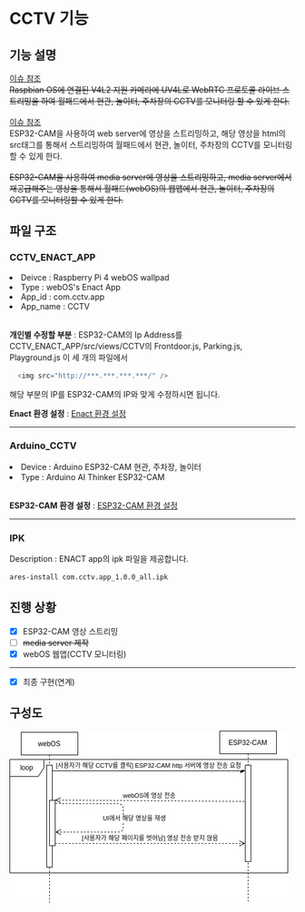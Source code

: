 # CCTV 기능
## 기능 설명
<a href="https://github.com/webOS-KOSS/entrance_cam/issues/2">이슈 참조</a><br/>
~~Raspbian OS에 연결된 V4L2 지원 카메라에 UV4L로 WebRTC 프로토콜 라이브 스트리밍을 하여 월패드에서 현관, 놀이터, 주차장의 CCTV를 모니터링 할 수 있게 한다.~~ <br/>
<br/>
<a href="https://github.com/webOS-KOSS/CCTV/issues/1">이슈 참조</a><br/>
ESP32-CAM을 사용하여 web server에 영상을 스트리밍하고, 해당 영상을 html의 src태그를 통해서 스트리밍하여 월패드에서 현관, 놀이터, 주차장의 CCTV를 모니터링할 수 있게 한다. <br/>
<br/>
~~ESP32-CAM을 사용하여 media server에 영상을 스트리밍하고, media server에서 재공급해주는 영상을 통해서 월패드(webOS)의 웹앱에서 현관, 놀이터, 주차장의 CCTV를 모니터링할 수 있게 한다.~~ 

## 파일 구조
### CCTV_ENACT_APP
<li>Deivce : Raspberry Pi 4 webOS wallpad </li>
<li>Type : webOS's Enact App </li>
<li>App_id : com.cctv.app </li>
<li>App_name : CCTV </li>
<br/>

__개인별 수정할 부분__ : ESP32-CAM의 Ip Address를 CCTV_ENACT_APP/src/views/CCTV의 Frontdoor.js, Parking.js, Playground.js 이 세 개의 파일에서 <br />

```javascript
  <img src="http://***.***.***.***/" />
```
해당 부분의 IP를 ESP32-CAM의 IP와 맞게 수정하시면 됩니다.
<br/>

__Enact 환경 설정__ : <a href="https://github.com/webOS-KOSS/main-setting/blob/main/webOS/Enact.md">Enact 환경 설정</a>

---

### Arduino_CCTV
<li>Device : Arduino ESP32-CAM 현관, 주차장, 놀이터 </li>
<li>Type : Arduino AI Thinker ESP32-CAM </li>
<br/>

__ESP32-CAM 환경 설정__ : <a href="https://github.com/webOS-KOSS/main-setting/blob/main/Arduino/ESP32-CAM.md">ESP32-CAM 환경 설정</a>

---

### IPK
Description : ENACT app의 ipk 파일을 제공합니다.

```bash
ares-install com.cctv.app_1.0.0_all.ipk
```
## 진행 상황

- [X] ESP32-CAM 영상 스트리밍
- [ ] ~~media server 제작~~
- [X] webOS 웹앱(CCTV 모니터링)
---
- [X] 최종 구현(연계)

## 구성도

![구성도](CCTV.jpg)
